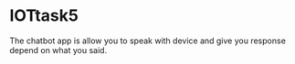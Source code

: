 # IOTtask5
The chatbot app is allow you to speak with device and give you response depend on what you said. 
